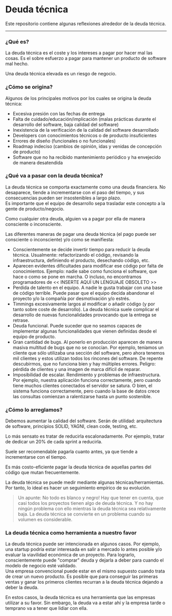 # Deuda técnica

Este repositorio contiene algunas reflexiones alrededor de la deuda técnica.  


-------- 

### ¿Qué es?
La deuda técnica es el coste y los intereses a pagar por hacer mal las cosas. Es el sobre esfuerzo a pagar para mantener un producto de software mal hecho. 

Una deuda técnica elevada es un riesgo de negocio.  


### ¿Cómo se origina?
Algunos de los principales motivos por los cuales se origina la deuda técnica:  
* Excesiva presión con las fechas de entrega
* Falta de cuidado/educación/implicación (malas prácticas durante el desarrollo del software, baja calidad del software)
* Inexistencia de la verificación de la calidad del software desarrollado
* Developers con conocimientos técnicos o de producto insuficientes
* Errores de diseño (funcionales o no funcionales)
* Roadmap indeciso (cambios de opinión, idas y venidas de concepción de producto)
* Software que no ha recibido mantenimiento periódico y ha envejecido de manera desatendida


### ¿Qué va a pasar con la deuda técnica?
La deuda técnica se comporta exactamente como una deuda financiera. No desaparece, tiende a incrementarse con el paso del tiempo, y sus consecuencias pueden ser insostenibles a largo plazo.  
Es importante que el equipo de desarrollo sepa trasladar este concepto a la gente de producto/negocio.  

Como cualquier otra deuda, alguien va a pagar por ella de manera consciente o inconsciente.  


Las diferentes maneras de pagar una deuda técnica (el pago puede ser consciente o inconsciente) y/o como se manifiesta:
* Conscientemente se decide invertir tiempo para reducir la deuda técnica. Usualmente: refactorizando el código, revisando la infraestructura, definiendo el producto, desechando código, etc.
* Aparecen evidentes dificultades para modificar ese código por falta de conocimientos. Ejemplo: nadie sabe como funciona el software, que hace o como se pone en marcha. O incluso, no encontramos programadores de << INSERTE AQUÍ UN LENGUAJE OBSOLETO >>
* Perdida de talento en el equipo. A nadie le gusta trabajar con una base de código terrible. Puede pasar que el equipo decida abandonar el proyecto y/o la compañía por desmotivación y/o estrés.
* Timmings excesivamente largos al modificar o añadir código (y por tanto sobre coste de desarrollo). La deuda técnica suele complicar el desarrollo de nuevas funcionalidades provocando que la entrega se retrase.
* Deuda funcional. Puede suceder que no seamos capaces de implementar algunas funcionalidades que vienen definidas desde el equipo de producto.
* Gran cantidad de bugs. Al ponerlo en producción aparecen de manera masiva  multitud de bugs que no se conocían. Por ejemplo, teníamos un cliente que sólo utilizaba una sección del software, pero ahora tenemos mil clientes y estos utilizan todos los rincones del software. De repente descubirmos, que no funciona bien y hay múltiples errores. Peligro: pérdida de clientes y una imagen de marca difícil de reparar.
* Imposibilidad de escalar. Rendimiento y problemas de infraestructura. Por ejemplo, nuestra aplicación funciona correctamente, pero cuando tiene muchos clientes conectados el servidor se satura. O bien, el sistema funciona correctamente, pero cuando la base de datos crece las consultas comienzan a ralentizarse hasta un punto sostenible.


### ¿Cómo lo arreglamos?
Debemos aumentar la calidad del software. Serán de utilidad: arquitectura de software, principios SOLID, YAGNI, clean code, testing, etc.  

Lo más sensato es tratar de reducirla escalonadamente. Por ejemplo, tratar de dedicar un 20% de cada sprint a reducirla.  

Suele ser recomendable pagarla cuanto antes, ya que tiende a incrementarse con el tiempo.  

Es más costo-eficiente pagar la deuda técnica de aquellas partes del código que mutan frecuentemente.  

La deuda técnica se puede medir mediante algunas técnicas/herramientas. Por tanto, lo ideal es hacer un seguimiento empírico de su evolución.  

> Un apunte: No todo es blanco y negro! Hay que tener en cuenta, que casi todos los proyectos tienen algo de deuda técnica. Y no hay ningún problema con ello mientras la deuda técnica sea relativamente baja. 
La deuda técnica se convierte en un problema cuando su volumen es considerable.  



### La deuda técnica como herramienta a nuestro favor
La deuda técnica puede ser intencionada en algunos casos. Por ejemplo, una startup podría estar interesada en salir a mercado lo antes posible y/o evaluar la viavilidad económica de un proyecto. Para lograrlo, conscientemente puede "comprar" deuda y dejarla a deber para cuando el modelo de negocio esté validado.   
Una empresa convencional puede estar en el mismo supuesto cuando trata de crear un nuevo producto. Es posible que para conseguir las primeras ventas y ganar los primeros clientes recurran a la deuda técnica dejando a deber la deuda.  

En estos casos, la deuda técnica es una herramienta que las empresas utilizar a su favor. Sin embargo, la deuda va a estar ahí y la empresa tarde o temprano va a tener que lidiar con ella.  

